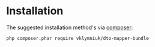 # Installation

The suggested installation method's via [composer](https://getcomposer.org/):

```sh
php composer.phar require vklymniuk/dto-mapper-bundle
```